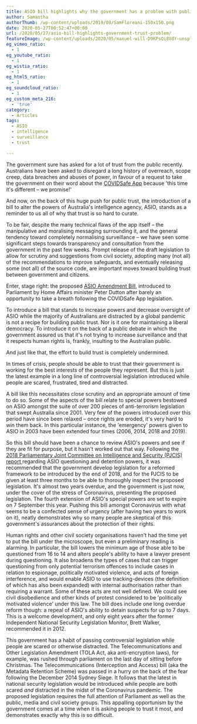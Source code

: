 ```yaml
---
title: ASIO bill highlights why the government has a problem with public trust
author: Samantha
authorThumb: /wp-content/uploads/2019/08/SamFloreani-150x150.png
date: 2020-05-27T00:52:47+00:00
url: /2020/05/27/asio-bill-highlights-government-trust-problem/
featureImage: /wp-content/uploads/2020/05/manuel-will-D9KPsQi8VdY-unsplash-scaled-1.jpg
eg_vimeo_ratio:
  - 1
eg_youtube_ratio:
  - 1
eg_wistia_ratio:
  - 1
eg_html5_ratio:
  - 1
eg_soundcloud_ratio:
  - 1
eg_custom_meta_216:
  - 'true'
category:
  - Articles
tags:
  - ASIO
  - intelligence
  - surveillance
  - trust

---
```

The government sure has asked for a lot of trust from the public recently. Australians have been asked to disregard a long history of overreach, scope creep, data breaches and abuses of power, in favour of a request to take the government on their word about the <a href="https://digitalrightswatch.org.au/2020/04/24/covid-19-trace-app/" target="_blank" rel="noreferrer noopener">COVIDSafe App</a> because 'this time it's different &#8211; we promise!'

And now, on the back of this huge push for public trust, the introduction of a bill to alter the powers of Australia's intelligence agency, ASIO, stands as a reminder to us all of why that trust is so hard to curate.

To be fair, despite the many technical flaws of the app itself &#8211; the manipulative and moralising messaging surrounding it, and the general tendency toward completely normalising surveillance &#8211; we have seen some significant steps towards transparency and consultation from the government in the past few weeks. Prompt release of the draft legislation to allow for scrutiny and suggestions from civil society, adopting many (not all) of the recommendations to improve safeguards, and eventually releasing some (not all) of the source code, are important moves toward building trust between government and citizens.

Enter, stage right: the proposed <a href="https://www.aph.gov.au/Parliamentary_Business/Bills_Legislation/Bills_Search_Results/Result?bId=r6554" target="_blank" rel="noreferrer noopener">ASIO Amendment Bill</a>, introduced to Parliament by Home Affairs minister Peter Dutton after barely an opportunity to take a breath following the COVIDSafe App legislation.

To introduce a bill that stands to increase powers and decrease oversight of ASIO while the majority of Australians are distracted by a global pandemic is not a recipe for building public trust. Nor is it one for maintaining a liberal democracy. To introduce it on the back of a public debate in which the government assured us that it's not trying to increase surveillance and that it respects human rights is, frankly, insulting to the Australian public.

And just like that, the effort to build trust is completely undermined.

In times of crisis, people should be able to trust that their government is working for the best interests of the people they represent. But this is just the latest example in a long line of controversial legislation introduced while people are scared, frustrated, tired and distracted.

A bill like this necessitates close scrutiny and an appropriate amount of time to do so. Some of the aspects of the bill relate to special powers bestowed on ASIO amongst the suite of over 200 pieces of anti-terrorism legislation that swept Australia since 2001. Very few of the powers introduced over this period have since been relaxed &#8211; once rights are eroded, it's very hard to win them back. In this particular instance, the 'emergency' powers given to ASIO in 2003 have been extended four times (2006, 2014, 2018 and 2019).

So this bill should have been a chance to review ASIO's powers and see if they are fit for purpose, but it hasn't worked out that way. Following the <a href="https://www.aph.gov.au/Parliamentary_Business/Committees/Joint/Intelligence_and_Security/ASIO/Report" target="_blank" rel="noreferrer noopener">2018 Parliamentary Joint Committee on Intelligence and Security (PJCIS) report </a>regarding ASIO questioning and detention powers, it was recommended that the government develop legislation for a reformed framework to be introduced by the end of 2018, and for the PJCIS to be given at least three months to be able to thoroughly inspect the proposed legislation. It's almost two years overdue, and the government is just now, under the cover of the stress of Coronavirus, presenting the proposed legislation. The fourth extension of ASIO's special powers are set to expire on 7 September this year. Pushing this bill amongst Coronavirus with what seems to be a confected sense of urgency (after having two years to work on it), neatly demonstrates why so many people are skeptical of this government's assurances about the protection of their rights.

Human rights and other civil society organisations haven't had the time yet to put the bill under the microscope, but even a preliminary reading is alarming. In particular, the bill lowers the minimum age of those able to be questioned from 16 to 14 and alters people's ability to have a lawyer present during questioning. It also broadens the types of cases that can trigger questioning from only potential terrorism offences to include cases in relation to espionage, politically motivated violence, and acts of foreign interference, and would enable ASIO to use tracking-devices (the definition of which has also been expanded) with internal authorisation rather than requiring a warrant. Some of these acts are not well defined. We could see civil disobedience and other kinds of protest considered to be 'politically motivated violence' under this law. The bill does include one long overdue reform though: a repeal of ASIO's ability to detain suspects for up to 7 days. This is a welcome development, and only eight years after the former Independent National Security Legislation Monitor, Brett Walker, recommended it in 2012.

This government has a habit of passing controversial legislation while people are scared or otherwise distracted. The Telecommunications and Other Legislation Amendment (TOLA Act, aka anti-encryption laws), for example, was rushed through parliament on the last day of sitting before Christmas. The Telecommunications (Interception and Access) bill (aka the Metadata Retention Scheme) was passed in a hurry on the back of the fear following the December 2014 Sydney Siege. It follows that the latest in national security legislation would be introduced while people are both scared _and_ distracted in the midst of the Coronavirus pandemic. The proposed legislation requires the full attention of Parliament as well as the public, media and civil society groups. This appalling opportunism by the government comes at a time when it is asking people to trust it most, and demonstrates exactly why this is so difficult.
